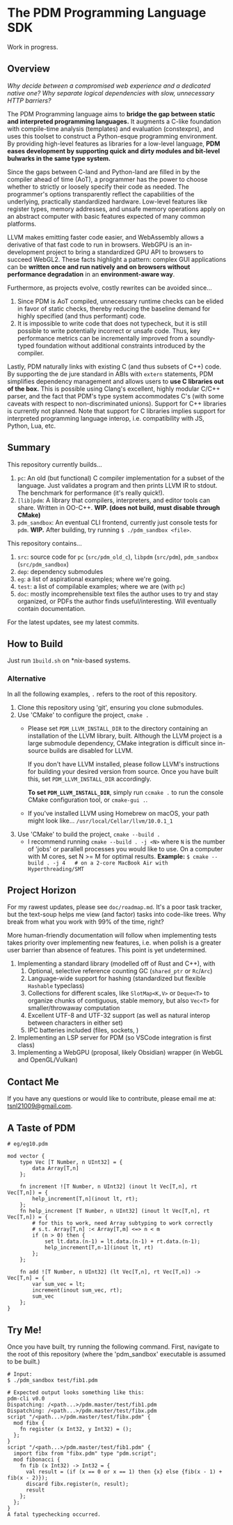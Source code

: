 # The PDM Programming Language SDK

Work in progress.

## Overview

*Why decide between a compromised web experience and a dedicated native one?*
*Why separate logical dependencies with slow, unnecessary HTTP barriers?*

The PDM Programming language aims to **bridge the gap between static and interpreted programming languages.**
It augments a C-like foundation with compile-time analysis (templates) and evaluation (constexprs), and
uses this toolset to construct a Python-esque programming environment. By providing high-level features
as libraries for a low-level language, 
**PDM eases development by supporting quick and dirty modules and bit-level bulwarks in the same type system.**

Since the gaps between C-land and Python-land are filled in by the compiler ahead of time (AoT), a
programmer has the power to choose whether to strictly or loosely specify their code as needed.
The programmer's options transparently reflect the capabilities of the underlying, practically
standardized hardware. Low-level features like register types, memory addresses, and unsafe memory
operations apply on an abstract computer with basic features expected of many common platforms.

LLVM makes emitting faster code easier, and WebAssembly allows a derivative of that fast code to run in browsers.
WebGPU is an in-development project to bring a standardized GPU API to browsers to succeed WebGL2.
These facts highlight a pattern: complex GUI applications can be 
**written once and run natively and on browsers without performance degradation** in an 
**environment-aware way**. 

Furthermore, as projects evolve, costly rewrites can be avoided since...
1. Since PDM is AoT compiled, unnecessary runtime checks can be elided in favor of static checks, thereby 
   reducing the baseline demand for highly specified (and thus performant) code.
2. It is impossible to write code that does not typecheck, but it is still possible to write potentially incorrect or unsafe code. Thus, key performance metrics can be incrementally improved from a soundly-typed foundation without additional constraints introduced by the compiler.

Lastly, PDM naturally links with existing C (and thus subsets of C++) code. By supporting the de jure standard
in ABIs with `extern` statements, PDM simplifies dependency management and allows users to 
**use C libraries out of the box.** This is possible using Clang's excellent, highly modular C/C++ parser,
and the fact that PDM's type system accommodates C's (with some caveats with respect to non-discriminated unions).
Support for C++ libraries is currently not planned.
Note that support for C libraries implies support for interpreted programming language interop, i.e. compatibility with JS, Python, Lua, etc.

## Summary

This repository currently builds...
1. `pc`: An old (but functional) C compiler implementation for a subset of the language. Just validates a program 
   and then prints LLVM IR to stdout. The benchmark for performance (it's really quick!).
2. `[lib]pdm`: A library that compilers, interpreters, and editor tools can share. Written in OO-C++. **WIP. (does not build, must disable through CMake)**
3. `pdm_sandbox`: An eventual CLI frontend, currently just console tests for `pdm`. **WIP.**
After building, try running `$ ./pdm_sandbox <file>`.

This repository contains...
1. `src`: source code for `pc` (`src/pdm_old_c`), `libpdm` (`src/pdm`), `pdm_sandbox` (`src/pdm_sandbox`)
2. `dep`: dependency submodules
3. `eg`: a list of aspirational examples; where we're going.
4. `test`: a list of compilable examples; where we are (with `pc`)
5. `doc`: mostly incomprehensible text files the author uses to try and stay organized, or PDFs the author finds useful/interesting. Will eventually contain documentation.

For the latest updates, see my latest commits.


## How to Build

Just run `1build.sh` on *nix-based systems.

### Alternative

In all the following examples, `.` refers to the root of this repository.

1. Clone this repository using 'git', ensuring you clone submodules.
2. Use 'CMake' to configure the project, `cmake .`
   - Please set `PDM_LLVM_INSTALL_DIR` to the directory containing an installation of the LLVM library, built.
     Although the LLVM project is a large submodule dependency, CMake integration is difficult since in-source
     builds are disabled for LLVM.

     If you don't have LLVM installed, please follow LLVM's instructions for building your desired version from 
     source. Once you have built this, set `PDM_LLVM_INSTALL_DIR` accordingly.
   
     **To set `PDM_LLVM_INSTALL_DIR`**, simply run `ccmake .` to run the console CMake configuration tool, or 
     `cmake-gui .`.

   - If you've installed LLVM using Homebrew on macOS, your path might look like...
      `/usr/local/Cellar/llvm/10.0.1_1`
3. Use 'CMake' to build the project, `cmake --build .`
   - I recommend running `cmake --build . -j <N>` where `N` is the number of 'jobs' or parallell processes you
     would like to use. On a computer with M cores, set N >= M for optimal results.
     **Example:** `$ cmake --build . -j 4   # on a 2-core MacBook Air with Hyperthreading/SMT`


## Project Horizon

For my rawest updates, please see `doc/roadmap.md`. It's a poor task tracker, but the text-soup helps me view (and factor)
tasks into code-like trees. Why break from what you work with 99% of the time, right?

More human-friendly documentation will follow when implementing tests takes priority over implementing new features, i.e.
when polish is a greater user barrier than absence of features. This point is yet undetermined.

1. Implementing a standard library (modelled off of Rust and C++), with
   1. Optional, selective reference counting GC (`shared_ptr` or `Rc`/`Arc`)
   2. Language-wide support for hashing (standardized but flexible `Hashable` typeclass)
   3. Collections for different scales, like `SlotMap<K,V>` or `Deque<T>` to organize
      chunks of contiguous, stable memory, but also `Vec<T>` for smaller/throwaway 
      computation
   4. Excellent UTF-8 and UTF-32 support (as well as natural interop between characters in either set)
   5. IPC batteries included (files, sockets, )
2. Implementing an LSP server for PDM (so VSCode integration is first class) 
3. Implementing a WebGPU (proposal, likely Obsidian) wrapper (in WebGL and OpenGL/Vulkan)

## Contact Me

If you have any questions or would like to contribute, please email me at: [tsnl21009@gmail.com](mailto:tsnl21009@gmail.com).


## A Taste of PDM

```
# eg/eg10.pdm

mod vector {
    type Vec [T Number, n UInt32] = {
        data Array[T,n]
    };

    fn increment ![T Number, n UInt32] (inout lt Vec[T,n], rt Vec[T,n]) = {
        help_increment[T,n](inout lt, rt);
    };
    fn help_increment [T Number, n UInt32] (inout lt Vec[T,n], rt Vec[T,n]) = {
        # for this to work, need Array subtyping to work correctly
        # s.t. Array[T,n] :< Array[T,m] <=> n < m
        if (n > 0) then {
            set lt.data.(n-1) = lt.data.(n-1) + rt.data.(n-1);
            help_increment[T,n-1](inout lt, rt)
        };
    };

    fn add ![T Number, n UInt32] (lt Vec[T,n], rt Vec[T,n]) -> Vec[T,n] = {
        var sum_vec = lt;
        increment(inout sum_vec, rt);
        sum_vec
    };
}
```

## Try Me!

Once you have built, try running the following command.
First, navigate to the root of this repository (where the 'pdm_sandbox' executable is assumed to be built.)

```
# Input:
$ ./pdm_sandbox test/fib1.pdm

# Expected output looks something like this:
pdm-cli v0.0
Dispatching: /<path...>/pdm.master/test/fib1.pdm
Dispatching: /<path...>/pdm.master/test/fibx.pdm
script "/<path...>/pdm.master/test/fibx.pdm" {
  mod fibx {
    fn register (x Int32, y Int32) = ();
  };
}
script "/<path...>/pdm.master/test/fib1.pdm" {
  import fibx from "fibx.pdm" type "pdm.script";
  mod fibonacci {
    fn fib (x Int32) -> Int32 = {
      val result = (if (x == 0 or x == 1) then {x} else {fib(x - 1) + fib(x - 2)});
      discard fibx.register(n, result);
      result
    };
  };
}
A fatal typechecking occurred.
```